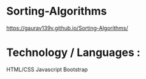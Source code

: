 # Sorting-Algorithms
https://gaurav139v.github.io/Sorting-Algorithms/
# Technology / Languages :
HTML/CSS
Javascript
Bootstrap
